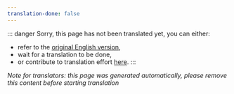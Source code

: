 ```yaml
---
translation-done: false
---
```

::: danger
Sorry, this page has not been translated yet, you can either:
- refer to the [original English version](<..\..\..\de\about\README.md>),
- wait for a translation to be done,
- or contribute to translation effort [here](https://github.com/bsmg/wiki).
:::

_Note for translators: this page was generated automatically, please remove this content before starting translation_
